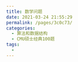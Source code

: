 ```yaml
---
title: 数学问题
date: 2021-03-24 21:55:29
permalink: /pages/3c0c73/
categories:
  - 算法和数据结构
  - CMU硕士经典100题
tags:
  - 
---
```

